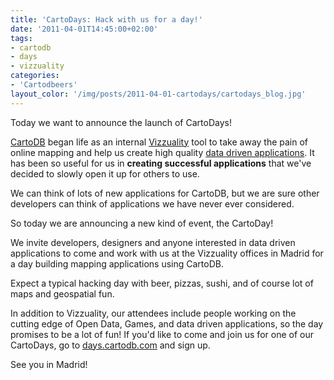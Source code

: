 ```yaml
---
title: 'CartoDays: Hack with us for a day!'
date: '2011-04-01T14:45:00+02:00'
tags:
- cartodb
- days
- vizzuality
categories:
- 'Cartodbeers'
layout_color: '/img/posts/2011-04-01-cartodays/cartodays_blog.jpg'
---
```


Today we want to announce the launch of CartoDays!

[CartoDB](https://cartodb.com) began life as an internal [Vizzuality](http://vizzuality.com) tool to take away the pain of online mapping and help us create high quality [data driven applications](http://www.vizzuality.com). It has been so useful for us in **creating successful applications** that we've decided to slowly open it up for others to use.

We can think of lots of new applications for CartoDB, but we are sure other developers can think of applications we have never ever considered.

So today we are announcing a new kind of event, the CartoDay!

We invite developers, designers and anyone interested in data driven applications to come and work with us at the Vizzuality offices in Madrid for a day building mapping applications using CartoDB.

Expect a typical hacking day with beer, pizzas, sushi, and of course lot of maps and geospatial fun.

In addition to Vizzuality, our attendees include people working on the cutting edge of Open Data, Games, and data driven applications, so the day promises to be a lot of fun!
If you'd like to come and join us for one of our CartoDays, go to [days.cartodb.com](http://days.cartodb.com) and sign up.

See you in Madrid!
